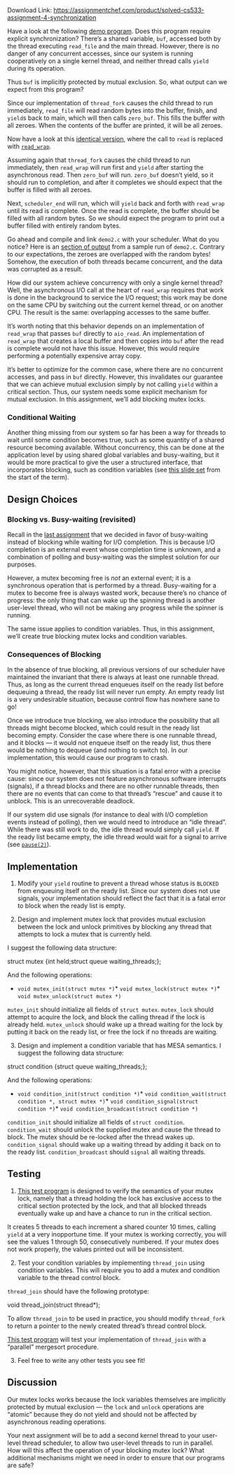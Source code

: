 Download Link: https://assignmentchef.com/product/solved-cs533-assignment-4-synchronization
<br>



Have a look at the following [demo program](demo/demo1.c). Does this program require explicit synchronization? There’s a shared variable, `buf`, accessed both by the thread executing `read_file` and the main thread. However, there is no danger of any concurrent accesses, since our system is running cooperatively on a single kernel thread, and neither thread calls `yield` during its operation.

Thus `buf` is implicitly protected by mutual exclusion. So, what output can we expect from this program?

Since our implementation of `thread_fork` causes the child thread to run immediately, `read_file` will read random bytes into the buffer, finish, and `yield`s back to main, which will then calls `zero_buf`. This fills the buffer with all zeroes. When the contents of the buffer are printed, it will be all zeroes.

Now have a look at this [identical version](demo/demo2.c), where the call to `read` is replaced with [`read_wrap`](/Assignment_3).

Assuming again that `thread_fork` causes the child thread to run immediately, then `read_wrap` will run first and `yield` after starting the asynchronous read. Then `zero_buf` will run. `zero_buf` doesn’t yield, so it should run to completion, and after it completes we should expect that the buffer is filled with all zeroes.

Next, `scheduler_end` will run, which will `yield` back and forth with `read_wrap` until its read is complete. Once the read is complete, the buffer should be filled with all random bytes. So we should expect the program to print out a buffer filled with entirely random bytes.

Go ahead and compile and link `demo2.c` with your scheduler. What do you notice? Here is an [section of output](demo/demo2output) from a sample run of `demo2.c`. Contrary to our expectations, the zeroes are overlapped with the random bytes! Somehow, the execution of both threads became concurrent, and the data was corrupted as a result.

How did our system achieve concurrency with only a single kernel thread? Well, the asynchronous I/O call at the heart of `read_wrap` requires that work is done in the background to service the I/O request; this work may be done on the same CPU by switching out the current kernel thread, or on another CPU. The result is the same: overlapping accesses to the same buffer.

It’s worth noting that this behavior depends on an implementation of `read_wrap` that passes `buf` directly to `aio_read`. An implementation of `read_wrap` that creates a local buffer and then copies into `buf` after the read is complete would not have this issue. However, this would require performing a potentially expensive array copy.

It’s better to optimize for the common case, where there are no concurrent accesses, and pass in `buf` directly. However, this invalidates our guarantee that we can achieve mutual exclusion simply by not calling `yield` within a critical section. Thus, our system needs some explicit mechanism for mutual exclusion. In this assignment, we’ll add blocking mutex locks.

### Conditional Waiting

Another thing missing from our system so far has been a way for threads to wait until some condition becomes true, such as some quantity of a shared resource becoming available. Without concurrency, this can be done at the application level by using shared global variables and busy-waiting, but it would be more practical to give the user a structured interface, that incorporates blocking, such as condition variables (see [this slide set](http://web.cecs.pdx.edu/~walpole/class/cs533/fall2015/slides/2.pdf) from the start of the term).

## Design Choices

### Blocking vs. Busy-waiting (revisited)

Recall in the [last assignment](/Assignment_3#managing-notification-signals-vs-polling) that we decided in favor of busy-waiting instead of blocking while waiting for I/O completion. This is because I/O completion is an external event whose completion time is unknown, and a combination of polling and busy-waiting was the simplest solution for our purposes.

However, a mutex becoming free is _not_ an external event; it is a synchronous operation that is performed by a thread. Busy-waiting for a mutex to become free is always wasted work, because there’s no chance of progress: the only thing that can wake up the spinning thread is another user-level thread, who will not be making any progress while the spinner is running.

The same issue applies to condition variables. Thus, in this assignment, we’ll create true blocking mutex locks and condition variables.

### Consequences of Blocking

In the absence of true blocking, all previous versions of our scheduler have maintained the invariant that there is always at least one runnable thread. Thus, as long as the current thread enqueues itself on the ready list before dequeuing a thread, the ready list will never run empty. An empty ready list is a very undesirable situation, because control flow has nowhere sane to go!

Once we introduce true blocking, we also introduce the possibility that all threads might become blocked, which could result in the ready list becoming empty. Consider the case where there is one runnable thread, and it blocks — it would not enqueue itself on the ready list, thus there would be nothing to dequeue (and nothing to switch to). In our implementation, this would cause our program to crash.

You might notice, however, that this situation is a fatal error with a precise cause: since our system does not feature asynchronous software interrupts (signals), if a thread blocks and there are no other runnable threads, then there are no events that can come to that thread’s “rescue” and cause it to unblock. This is an unrecoverable deadlock.

If our system did use signals (for instance to deal with I/O completion events instead of polling), then we would need to introduce an “idle thread”. While there was still work to do, the idle thread would simply call `yield`. If the ready list became empty, the idle thread would wait for a signal to arrive (see [`pause(2)`](http://linux.die.net/man/2/pause)).

## Implementation

1. Modify your `yield` routine to prevent a thread whose status is `BLOCKED` from enqueuing itself on the ready list. Since our system does not use signals, your implementation should reflect the fact that it is a fatal error to block when the ready list is empty.

2. Design and implement mutex lock that provides mutual exclusion between the lock and unlock primitives by blocking any thread that attempts to lock a mutex that is currently held.

I suggest the following data structure:

struct mutex {int held;struct queue waiting_threads;};

And the following operations:

* `void mutex_init(struct mutex *)`* `void mutex_lock(struct mutex *)`* `void mutex_unlock(struct mutex *)`

`mutex_init` should initialize all fields of `struct mutex`. `mutex_lock` should attempt to acquire the lock, and block the calling thread if the lock is already held. `mutex_unlock` should wake up a thread waiting for the lock by putting it back on the ready list, or free the lock if no threads are waiting.

3. Design and implement a condition variable that has MESA semantics. I suggest the following data structure:

struct condition {struct queue waiting_threads;};

And the following operations:

* `void condition_init(struct condition *)`* `void condition_wait(struct condition *, struct mutex *)`* `void condition_signal(struct condition *)`* `void condition_broadcast(struct condition *)`

`condition_init` should initialize all fields of `struct condition`. `condition_wait` should unlock the supplied mutex and cause the thread to block. The mutex should be re-locked after the thread wakes up. `condition_signal` should wake up a waiting thread by adding it back on to the ready list. `condition_broadcast` should `signal` all waiting threads.

## Testing

1. [This test program](counter_test.c) is designed to verify the semantics of your mutex lock, namely that a thread holding the lock has exclusive access to the critical section protected by the lock, and that all blocked threads eventually wake up and have a chance to run in the critical section.

It creates 5 threads to each increment a shared counter 10 times, calling `yield` at a very inopportune time. If your mutex is working correctly, you will see the values 1 through 50, consecutively numbered. If your mutex does not work properly, the values printed out will be inconsistent.

2. Test your condition variables by implementing `thread_join` using condition variables. This will require you to add a mutex and condition variable to the thread control block.

`thread_join` should have the following prototype:

void thread_join(struct thread*);

To allow `thread_join` to be used in practice, you should modify `thread_fork` to return a pointer to the newly created thread’s thread control block.

[This test program](sort_test.c) will test your implementation of `thread_join` with a “parallel” mergesort procedure.

3. Feel free to write any other tests you see fit!

## Discussion

Our mutex locks works because the lock variables themselves are implicitly protected by mutual exclusion — the `lock` and `unlock` operations are “atomic” because they do not yield and should not be affected by asynchronous reading operations.

Your next assignment will be to add a second kernel thread to your user-level thread scheduler, to allow two user-level threads to run in parallel. How will this affect the operation of your blocking mutex lock? What additional mechanisms might we need in order to ensure that our programs are safe?


